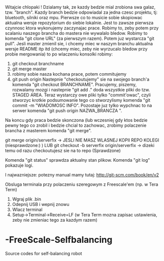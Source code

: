 Witajcie chlopaki !
Dzialamy tak, ze kazdy bedzie mial zrobiona swa galaz, tzw. "branch".
Kazdy branch bedzie odpowiadal za jedna czesc projektu, tj: bluetooth, silniki
oraz mpu.
Pierwsze co to musicie sobie skopiowac aktualna wersje repozytorium do siebie lokalnie.
Jest to zawsze pierwsza czynnosc ktora wykonujemy zaczynajac prace. Robimy to, zeby
potem przy scalaniu naszego brancha do mastera nie wywalalo bledow.
Robimy to komenda "git clone URL" (za pierwszym razem). Potem juz wystarcza "git pull".
Jesli master zmienil sie, i chcemy miec w naszym branchu aktualna wersje README itp itd (chcemy miec, zeby nie wyrzucalo bledow
przy probie mergowania) to po wlaczeniu konsolki robimy:
1) git checkout branchname 
2) git merge master
3) robimy sobie nasza kochana prace, potem commitujemy
4) git push origin
Nastepnie "checkoutujemy" sie na swojego branch'a komenda "git checkout BRANCHNAME".
Pracujemy, piszemy, rozwalamy mozgi i nastepnie "git add ." doda wszystkie pliki
do tzw. STAGED AREA. Teraz wystarczy owe pliki tylko "commit'owac", czyli stworzyc
krotkie podsumowanie tego co stworzylismy komenda "git commit -m "WIADOMOSC INFO".
Pozostaje juz tylko wypchnac to na serwer komenda "git push origin NAZWA_BRANCZA ".

Na koncu gdy praca bedzie skonczona (lub wczesniej gdy ktos bedzie pewny tego co zrobil i bedzie chcial to zachowac, zrobimy polaczenie brancha z masterem komenda "git merge".

git merge origin/serverfix -> JESLI NIE MASZ WLASNEJ KOPII REPO KOLEGI (niesprawdzone:) )
LUB
git checkout -b serverfix origin/serverfix -> dizeki temu od razu checkoutujesz sie na to repo (Sprawdzone)

Komenda "git status" sprawdza aktualny stan plikow.
Komenda "git log" pokazuje logi.


I najwazniejsze: potezny manual mamy tutaj: 
http://git-scm.com/book/en/v2


Obsluga terminala przy polaczeniu szeregowym z Freescale'em (np. w Tera Term)
1) Wgraj plik .bin
2) Odepnij USB i wepnij znowu
3) Wlacz terminal
4) Setup->Terminal->Receive=LF (w Tera Term mozna zapisac ustawienia, zeby nie zmieniac tego za kazdym razem)


# -FreeScale-Selfbalancing
Source codes for self-balancing robot
